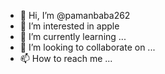 - 👋 Hi, I’m @pamanbaba262
- 👀 I’m interested in apple
- 🌱 I’m currently learning ...
- 💞️ I’m looking to collaborate on ...
- 📫 How to reach me ...

<!---
pamanbaba262/pamanbaba262 is a ✨ special ✨ repository because its `README.md` (this file) appears on your GitHub profile.
You can click the Preview link to take a look at your changes.
--->
